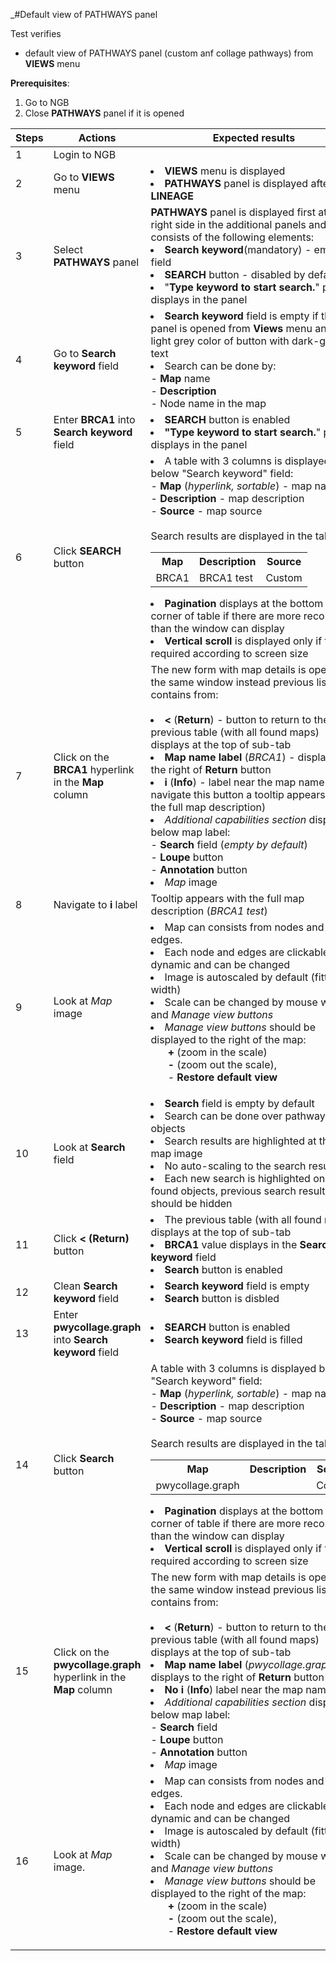 _#Default view of PATHWAYS panel 

Test verifies
 - default view of PATHWAYS panel (custom anf collage pathways) from **VIEWS** menu

**Prerequisites**:
1. Go to NGB
2. Close **PATHWAYS** panel if it is opened


| Steps | Actions                                                           | Expected results                                                                                                                                                                                                                                                                                                                                                                                                                                                                                                                                                                                                                    |
|-------|-------------------------------------------------------------------|-------------------------------------------------------------------------------------------------------------------------------------------------------------------------------------------------------------------------------------------------------------------------------------------------------------------------------------------------------------------------------------------------------------------------------------------------------------------------------------------------------------------------------------------------------------------------------------------------------------------------------------|
| 1     | Login to NGB                                                      |                                                                                                                                                                                                                                                                                                                                                                                                                                                                                                                                                                                                                                     |
| 2     | Go to **VIEWS** menu                                              | <li> **VIEWS** menu is displayed<br/><li>**PATHWAYS** panel is displayed after **LINEAGE**                                                                                                                                                                                                                                                                                                                                                                                                                                                                                                                                          |
| 3     | Select **PATHWAYS** panel                                         | **PATHWAYS** panel is displayed first at the right side in the additional panels and consists of the following elements: <li>  **Search keyword**(mandatory) - empty field <li> **SEARCH** button - disabled by default <li>"**Type keyword to start search.**" phrase displays in the panel                                                                                                                                                                                                                                                                                                                                        |
| 4     | Go to **Search keyword** field                                    | <li> **Search keyword** field is empty if the panel is opened from **Views** menu and has light grey color of button with dark-grey text <li> Search can be done by: <br/> - **Map** name <br/> - **Description** <br/> - Node name in the map                                                                                                                                                                                                                                                                                                                                                                                      |
| 5     | Enter **BRCA1** into **Search keyword** field                     | <li> **SEARCH** button is enabled <li> **"Type keyword to start search.**" phrase displays in the panel                                                                                                                                                                                                                                                                                                                                                                                                                                                                                                                             |                                                   |                                                                                                                                                                                                                                                                                                                                                                                                                                                                                                                                                                                                                                                                                                                                                                                 |
| 6     | Click **SEARCH** button                                           | <li> A table with 3 columns is displayed below "Search keyword" field: <br/> - **Map** (*hyperlink, sortable*) - map name <br/> - **Description** - map description <br/> - **Source** - map source  <br><br> Search results are displayed in the table: <br> <table><tr><th>Map</th><th>Description</th><th>Source</th><tr><td>BRCA1</td><td>BRCA1 test</td><td>Custom</td></tr></table> <li> **Pagination** displays at the bottom right corner of table  if there are more records than the window can display <li> **Vertical scroll** is displayed only if this is required according to screen size                           | 
| 7     | Click on the **BRCA1** hyperlink in the **Map** column            | The new form with map details is opened in the same window instead previous list and contains from: <br><br><li> **<** (**Return**) - button to return to the previous table (with all found maps) displays at the top of sub-tab <li> **Map name label** (*BRCA1*)  - displays to the right of **Return** button  <li> **i** (**Info**) - label near the map name (by navigate this button a tooltip appears with the full map description)  <li>*Additional capabilities section* displays below map label:<br> - **Search** field (*empty by default*)<br>  - **Loupe** button <br> - **Annotation** button</ul> <li>*Map* image |
| 8     | Navigate to **i** label                                           | Tooltip appears with the full map description (*BRCA1 test*)                                                                                                                                                                                                                                                                                                                                                                                                                                                                                                                                                                        |
| 9     | Look at *Map* image                                               | <li>Map can consists from nodes and edges. <li> Each node and edges are clickable, dynamic and can be changed <li> Image is autoscaled by default (fitted by width) <li> Scale can be changed by mouse wheel and *Manage view buttons* <li> *Manage view buttons* should be displayed to the right of the map: <ul>**+** (zoom in the scale) <br>**-** (zoom out the scale), <br> - **Restore default view** </ul>                                                                                                                                                                                                                  |
| 10    | Look at **Search** field                                          | <li> **Search** field is empty by default <li> Search can be done over pathway objects <li> Search results are highlighted at the map image <li> No auto-scaling to the search results <li> Each new search is highlighted only new found objects, previous search results should be hidden                                                                                                                                                                                                                                                                                                                                         |
| 11    | Click **< (Return)** button                                       | <li>The previous table (with all found maps) displays at the top of sub-tab <li> **BRCA1** value displays in the **Search keyword** field <li> **Search** button is enabled                                                                                                                                                                                                                                                                                                                                                                                                                                                         |                                                                                                                                                                                                                                                                                                                                                                                                                                                                          |
| 12    | Clean **Search keyword** field                                    | <li> **Search keyword** field is empty <li>**Search** button is disbled                                                                                                                                                                                                                                                                                                                                                                                                                                                                                                                                                             |
| 13    | Enter **pwycollage.graph** into **Search keyword** field          | <li>**SEARCH** button is enabled <li> **Search keyword** field is filled                                                                                                                                                                                                                                                                                                                                                                                                                                                                                                                                                            |
| 14    | Click **Search** button                                           | A table with 3 columns is displayed below "Search keyword" field: <br/> - **Map** (*hyperlink, sortable*) - map name <br/> - **Description** - map description <br/> - **Source** - map source  <br><br> Search results are displayed in the table: <br> <table><tr><th>Map</th><th>Description</th><th>Source</th><tr><td>pwycollage.graph</td><td></td><td>Collage</td></tr></table> <li> **Pagination** displays at the bottom right corner of table  if there are more records than the window can display <li> **Vertical scroll** is displayed only if this is required according to screen size                              |
| 15    | Click on the **pwycollage.graph** hyperlink in the **Map** column | The new form with map details is opened in the same window instead previous list and contains from: <br><br><li> **<** (**Return**) - button to return to the previous table (with all found maps) displays at the top of sub-tab <li> **Map name label** (*pwycollage.graph*)  - displays to the right of **Return** button  <li> **No** **i** (**Info**) label near the map name  <li>*Additional capabilities section* displays below map label:<br> - **Search** field <br>  - **Loupe** button <br> - **Annotation** button</ul> <li>*Map* image                                                                               |
| 16    | Look at *Map* image.                                              | <li>Map can consists from nodes and edges. <li> Each node and edges are clickable, dynamic and can be changed <li> Image is autoscaled by default (fitted by width) <li> Scale can be changed by mouse wheel and *Manage view buttons* <li> *Manage view buttons* should be displayed to the right of the map: <ul>**+** (zoom in the scale) <br>**-** (zoom out the scale), <br> - **Restore default view** </ul>                                                                                                                                                                                                                  |_ 
